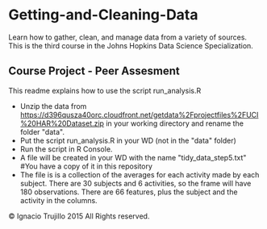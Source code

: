 # Getting-and-Cleaning-Data
Learn how to gather, clean, and manage data from a variety of sources. This is the third course in the Johns Hopkins Data Science Specialization.

## Course Project - Peer Assesment
This readme explains how to use the script run_analysis.R
* Unzip the data from https://d396qusza40orc.cloudfront.net/getdata%2Fprojectfiles%2FUCI%20HAR%20Dataset.zip in your working directory and rename the folder "data".
* Put the script run_analysis.R in your WD (not in the "data" folder)
* Run the script in R Console. 
* A file will be created in your WD with the name "tidy_data_step5.txt" #You have a copy of it in this repository
* The file is is a collection of the averages for each activity made by each subject. There are 30 subjects and 6 activities, so the frame will have 180 observations. There are 66 features, plus the subject and the activity in the columns.

© Ignacio Trujillo 2015 All Rights reserved.
